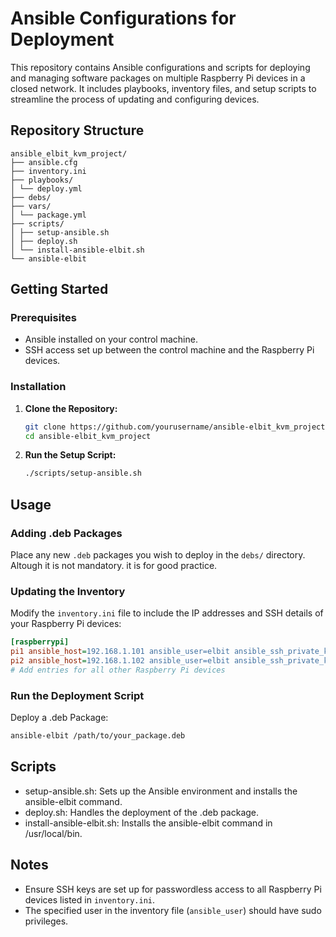 
# Ansible Configurations for Deployment

This repository contains Ansible configurations and scripts for deploying and managing software packages on multiple Raspberry Pi devices in a closed network. It includes playbooks, inventory files, and setup scripts to streamline the process of updating and configuring devices.

## Repository Structure

```
ansible_elbit_kvm_project/
├── ansible.cfg
├── inventory.ini
├── playbooks/
│ └── deploy.yml
├── debs/
├── vars/
│ └── package.yml
├── scripts/
│ ├── setup-ansible.sh
│ ├── deploy.sh
│ └── install-ansible-elbit.sh
└── ansible-elbit
```

## Getting Started

### Prerequisites

- Ansible installed on your control machine.
- SSH access set up between the control machine and the Raspberry Pi devices.

### Installation

1. **Clone the Repository:**

   ```bash
   git clone https://github.com/yourusername/ansible-elbit_kvm_project.git
   cd ansible-elbit_kvm_project
   ```

2. **Run the Setup Script:**

   ```bash
   ./scripts/setup-ansible.sh
   ```

## Usage

### Adding .deb Packages

Place any new `.deb` packages you wish to deploy in the `debs/` directory.
Altough it is not mandatory. it is for good practice.

### Updating the Inventory

Modify the `inventory.ini` file to include the IP addresses and SSH details of your Raspberry Pi devices:

```ini
[raspberrypi]
pi1 ansible_host=192.168.1.101 ansible_user=elbit ansible_ssh_private_key_file=~/.ssh/id_rsa
pi2 ansible_host=192.168.1.102 ansible_user=elbit ansible_ssh_private_key_file=~/.ssh/id_rsa
# Add entries for all other Raspberry Pi devices
```

### Run the Deployment Script


Deploy a .deb Package:

```bash
ansible-elbit /path/to/your_package.deb
```
## Scripts

- setup-ansible.sh: Sets up the Ansible environment and installs the ansible-elbit command.
- deploy.sh: Handles the deployment of the .deb package.
- install-ansible-elbit.sh: Installs the ansible-elbit command in /usr/local/bin.
## Notes

- Ensure SSH keys are set up for passwordless access to all Raspberry Pi devices listed in `inventory.ini`.
- The specified user in the inventory file (`ansible_user`) should have sudo privileges.

